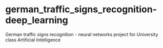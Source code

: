 # german_traffic_signs_recognition-deep_learning
German traffic signs recognition - neural networks project for University class Artificial Intelligence
